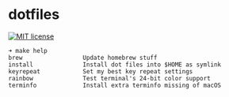 # dotfiles

 [![MIT license](https://img.shields.io/badge/license-MIT-brightgreen.svg)](https://opensource.org/licenses/MIT)

```
➜ make help
brew                 Update homebrew stuff
install              Install dot files into $HOME as symlink
keyrepeat            Set my best key repeat settings
rainbow              Test terminal's 24-bit color support
terminfo             Install extra terminfo missing of macOS
```
